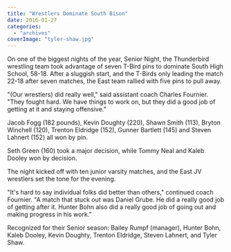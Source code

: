 ```yaml
---
title: "Wrestlers Dominate South Bison"
date: 2016-01-27
categories: 
  - "archives"
coverImage: "tyler-shaw.jpg"
---
```


On one of the biggest nights of the year, Senior Night, the Thunderbird wrestling team took advantage of seven T-Bird pins to dominate South High School, 58-18. After a sluggish start, and the T-Birds only leading the match 22-18 after seven matches, the East team rallied with five pins to pull away.

"(Our wrestlers) did really well," said assistant coach Charles Fournier. "They fought hard. We have things to work on, but they did a good job of getting at it and staying offensive."

Jacob Fogg (182 pounds), Kevin Doughty (220), Shawn Smith (113), Bryton Winchell (120), Trenton Eldridge (152), Gunner Bartlett (145) and Steven Lahnert (152) all won by pin.

Seth Green (160) took a major decision, while Tommy Neal and Kaleb Dooley won by decision.

The night kicked off with ten junior varsity matches, and the East JV wrestlers set the tone for the evening.

"It's hard to say individual folks did better than others," continued coach Fournier. "A match that stuck out was Daniel Grube. He did a really good job of getting after it. Hunter Bohn also did a really good job of going out and making progress in his work."

Recognized for their Senior season: Bailey Rumpf (manager), Hunter Bohn, Kaleb Dooley, Kevin Doughty, Trenton Eldridge, Steven Lahnert, and Tyler Shaw.
